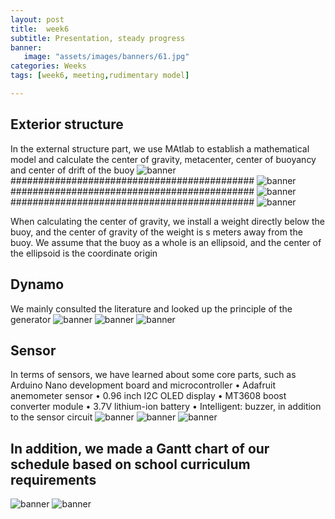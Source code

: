 ```yaml
---
layout: post
title:  week6
subtitle: Presentation, steady progress
banner:  
   image: "assets/images/banners/61.jpg"
categories: Weeks
tags: [week6, meeting,rudimentary model]

---
```

## Exterior structure

In the external structure part, we use MAtlab to establish a mathematical model and calculate the center of gravity, metacenter, center of buoyancy and center of drift of the buoy
![banner](/assets/images/banners/重心.png)
############################################
![banner](/assets/images/banners/浮心.png)
############################################
![banner](/assets/images/banners/稳心.png)
############################################
![banner](/assets/images/banners/漂心.png)

When calculating the center of gravity, we install a weight directly below the buoy, and the center of gravity of the weight is s meters away from the buoy. We assume that the buoy as a whole is an ellipsoid, and the center of the ellipsoid is the coordinate origin

## Dynamo
We mainly consulted the literature and looked up the principle of the generator
![banner](/assets/images/banners/62.png)
![banner](/assets/images/banners/63.png)
![banner](/assets/images/banners/64.png)


## Sensor
In terms of sensors, we have learned about some core parts, such as Arduino Nano development board and microcontroller
• Adafruit anemometer sensor
• 0.96 inch I2C OLED display
• MT3608 boost converter module
• 3.7V lithium-ion battery
• Intelligent: buzzer, in addition to the sensor circuit
![banner](/assets/images/banners/65.png)
![banner](/assets/images/banners/66.png)
![banner](/assets/images/banners/67.png)

## In addition, we made a Gantt chart of our schedule based on school curriculum requirements
![banner](/assets/images/banners/68.png)
![banner](/assets/images/banners/69.png)
